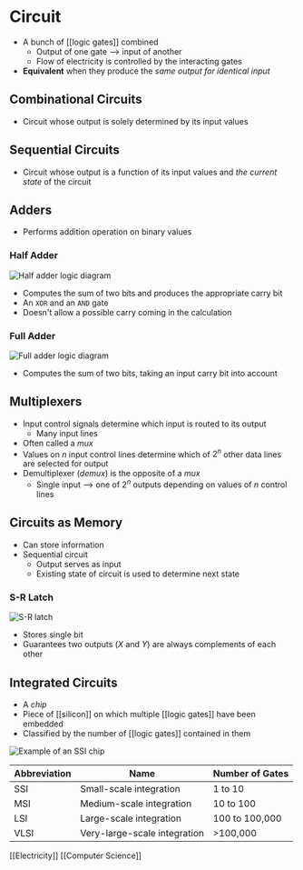 # Circuit

- A bunch of [[logic gates]] combined
  - Output of one gate --> input of another
  - Flow of electricity is controlled by the interacting gates
- **Equivalent** when they produce the *same output for identical input*

## Combinational Circuits

- Circuit whose output is solely determined by its input values

## Sequential Circuits

- Circuit whose output is a function of its input values and _the current state_ of the circuit

## Adders

- Performs addition operation on binary values

### Half Adder

![Half adder logic diagram](/assets/second-brain/2020-09-26-18-12-29.png)

- Computes the sum of two bits and produces the appropriate carry bit
- An `XOR` and an `AND` gate
- Doesn't allow a possible carry coming in the calculation

### Full Adder

![Full adder logic diagram](/assets/second-brain/2020-09-26-18-14-14.png)

- Computes the sum of two bits, taking an input carry bit into account

## Multiplexers

- Input control signals determine which input is routed to its output
  - Many input lines
- Often called a _mux_
- Values on $n$ input control lines determine which of $2^n$ other data lines are selected for output
- Demultiplexer (_demux_) is the opposite of a _mux_
  - Single input --> one of $2^n$ outputs depending on values of $n$ control lines

## Circuits as Memory

- Can store information
- Sequential circuit
  - Output serves as input
  - Existing state of circuit is used to determine next state

### S-R Latch

![S-R latch](assets/second-brain/2020-09-26-19-05-27.png)

- Stores single bit
- Guarantees two outputs ($X$ and $Y$) are always complements of each other

## Integrated Circuits

- A _chip_
- Piece of [[silicon]] on which multiple [[logic gates]] have been embedded
- Classified by the number of [[logic gates]] contained in them

![Example of an SSI chip](/assets/second-brain/2020-09-26-19-23-58.png)

| Abbreviation | Name                         | Number of Gates |
| ------------ | ---------------------------- | --------------- |
| SSI          | Small-scale integration      | 1 to 10         |
| MSI          | Medium-scale integration     | 10 to 100       |
| LSI          | Large-scale integration      | 100 to 100,000  |
| VLSI         | Very-large-scale integration | >100,000        |

[[Electricity]] [[Computer Science]]


